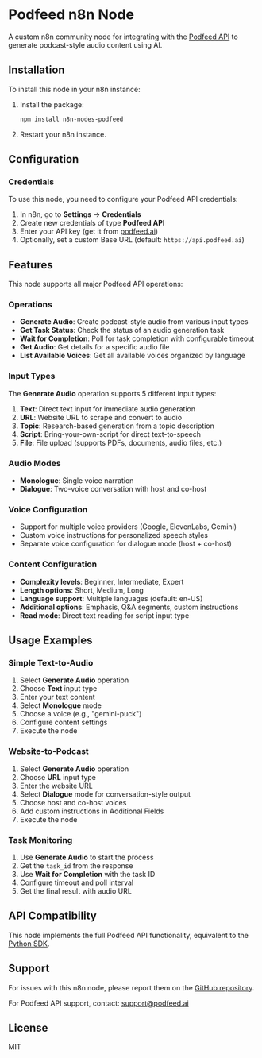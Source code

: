 # Podfeed n8n Node

A custom n8n community node for integrating with the [Podfeed API](https://podfeed.ai) to generate podcast-style audio content using AI.

## Installation

To install this node in your n8n instance:

1. Install the package:
   ```bash
   npm install n8n-nodes-podfeed
   ```

2. Restart your n8n instance.

## Configuration

### Credentials

To use this node, you need to configure your Podfeed API credentials:

1. In n8n, go to **Settings** → **Credentials**
2. Create new credentials of type **Podfeed API**
3. Enter your API key (get it from [podfeed.ai](https://podfeed.ai))
4. Optionally, set a custom Base URL (default: `https://api.podfeed.ai`)

## Features

This node supports all major Podfeed API operations:

### Operations

- **Generate Audio**: Create podcast-style audio from various input types
- **Get Task Status**: Check the status of an audio generation task
- **Wait for Completion**: Poll for task completion with configurable timeout
- **Get Audio**: Get details for a specific audio file
- **List Available Voices**: Get all available voices organized by language

### Input Types

The **Generate Audio** operation supports 5 different input types:

1. **Text**: Direct text input for immediate audio generation
2. **URL**: Website URL to scrape and convert to audio
3. **Topic**: Research-based generation from a topic description
4. **Script**: Bring-your-own-script for direct text-to-speech
5. **File**: File upload (supports PDFs, documents, audio files, etc.)

### Audio Modes

- **Monologue**: Single voice narration
- **Dialogue**: Two-voice conversation with host and co-host

### Voice Configuration

- Support for multiple voice providers (Google, ElevenLabs, Gemini)
- Custom voice instructions for personalized speech styles
- Separate voice configuration for dialogue mode (host + co-host)

### Content Configuration

- **Complexity levels**: Beginner, Intermediate, Expert
- **Length options**: Short, Medium, Long
- **Language support**: Multiple languages (default: en-US)
- **Additional options**: Emphasis, Q&A segments, custom instructions
- **Read mode**: Direct text reading for script input type

## Usage Examples

### Simple Text-to-Audio

1. Select **Generate Audio** operation
2. Choose **Text** input type
3. Enter your text content
4. Select **Monologue** mode
5. Choose a voice (e.g., "gemini-puck")
6. Configure content settings
7. Execute the node

### Website-to-Podcast

1. Select **Generate Audio** operation
2. Choose **URL** input type
3. Enter the website URL
4. Select **Dialogue** mode for conversation-style output
5. Choose host and co-host voices
6. Add custom instructions in Additional Fields
7. Execute the node

### Task Monitoring

1. Use **Generate Audio** to start the process
2. Get the `task_id` from the response
3. Use **Wait for Completion** with the task ID
4. Configure timeout and poll interval
5. Get the final result with audio URL

## API Compatibility

This node implements the full Podfeed API functionality, equivalent to the [Python SDK](https://github.com/smh-labs/podfeed-sdk-python).

## Support

For issues with this n8n node, please report them on the [GitHub repository](https://github.com/smh-labs/podfeed-n8n-node).

For Podfeed API support, contact: support@podfeed.ai

## License

MIT